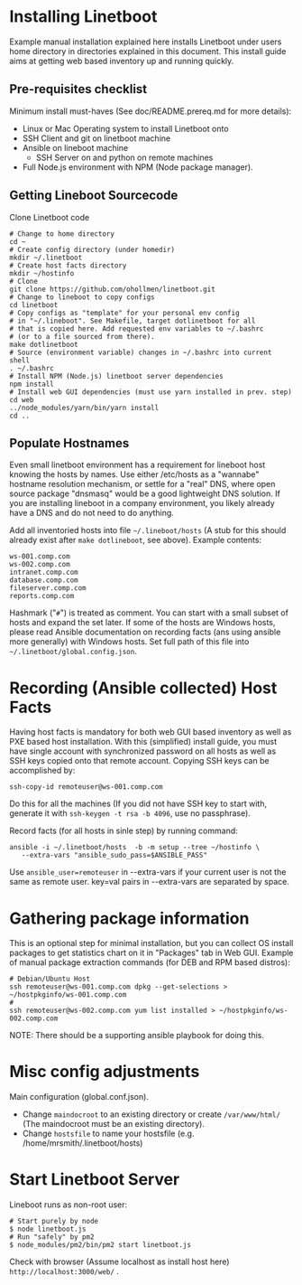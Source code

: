 # Installing Linetboot

Example manual installation explained here installs Linetboot under users
home directory in directories explained in this document.
This install guide aims at getting web based inventory up and running quickly.

## Pre-requisites checklist

Minimum install must-haves (See doc/README.prereq.md for more details):

- Linux or Mac Operating system to install Linetboot onto
- SSH Client and git on linetboot machine
- Ansible on lineboot machine
  - SSH Server on and python on remote machines
- Full Node.js environment with NPM (Node package manager).

## Getting Lineboot Sourcecode

Clone Linetboot code
```
# Change to home directory
cd ~
# Create config directory (under homedir)
mkdir ~/.linetboot
# Create host facts directory
mkdir ~/hostinfo
# Clone
git clone https://github.com/ohollmen/linetboot.git
# Change to lineboot to copy configs
cd linetboot
# Copy configs as "template" for your personal env config
# in "~/.lineboot". See Makefile, target dotlinetboot for all
# that is copied here. Add requested env variables to ~/.bashrc
# (or to a file sourced from there).
make dotlinetboot
# Source (environment variable) changes in ~/.bashrc into current shell
. ~/.bashrc
# Install NPM (Node.js) linetboot server dependencies
npm install
# Install web GUI dependencies (must use yarn installed in prev. step)
cd web
../node_modules/yarn/bin/yarn install
cd ..

```

## Populate Hostnames

Even small linetboot environment has a requirement for lineboot host knowing
the hosts by names. Use either /etc/hosts as a "wannabe" hostname resolution
mechanism, or settle for a "real" DNS, where open source package "dnsmasq" would be a good lightweight DNS solution. If you are installing lineboot in a company environment, you likely already have a DNS and do not need to do anything.

Add all inventoried hosts into file `~/.lineboot/hosts` (A stub for this should already exist after `make dotlineboot`, see above). Example contents:

```
ws-001.comp.com
ws-002.comp.com
intranet.comp.com
database.comp.com
fileserver.comp.com
reports.comp.com
```

Hashmark ("`#`") is treated as comment. You can start with a small subset
of hosts and expand the set later.
If some of the hosts are Windows hosts, please read Ansible documentation
on recording facts (ans using ansible more generally) with Windows hosts.
Set full path of this file into `~/.linetboot/global.config.json`.

# Recording (Ansible collected) Host Facts

Having host facts is mandatory for both web GUI based inventory as well as
PXE based host installation. With this (simplified) install guide, you must
have single account with synchronized password on all hosts as well as SSH keys
copied onto that remote account. Copying SSH keys can be accomplished by:

    ssh-copy-id remoteuser@ws-001.comp.com
    
Do this for all the machines (If you did not have SSH key to start with, generate it with `ssh-keygen -t rsa -b 4096`, use no passphrase).

Record facts (for all hosts in sinle step) by running command:

    ansible -i ~/.linetboot/hosts  -b -m setup --tree ~/hostinfo \
       --extra-vars "ansible_sudo_pass=$ANSIBLE_PASS"

Use `ansible_user=remoteuser` in --extra-vars if your current user is not
the same as remote user. key=val pairs in --extra-vars are separated by space.

# Gathering package information

This is an optional step for minimal installation, but you can collect
OS install packages to get statistics chart on it in "Packages" tab in Web GUI.
Example of manual package extraction commands (for DEB and RPM based distros):

    # Debian/Ubuntu Host
    ssh remoteuser@ws-001.comp.com dpkg --get-selections > ~/hostpkginfo/ws-001.comp.com
    # 
    ssh remoteuser@ws-002.comp.com yum list installed > ~/hostpkginfo/ws-002.comp.com

NOTE: There should be a supporting ansible playbook for doing this.

# Misc config adjustments

Main configuration (global.conf.json).
- Change `maindocroot` to an existing directory or create `/var/www/html/` (The
  maindocroot must be an existing directory).
- Change `hostsfile` to name your hostsfile (e.g. /home/mrsmith/.linetboot/hosts)

# Start Linetboot Server

Lineboot runs as non-root user:

    # Start purely by node
    $ node linetboot.js
    # Run "safely" by pm2
    $ node_modules/pm2/bin/pm2 start linetboot.js

Check with browser (Assume localhost as install host here) `http://localhost:3000/web/` .
